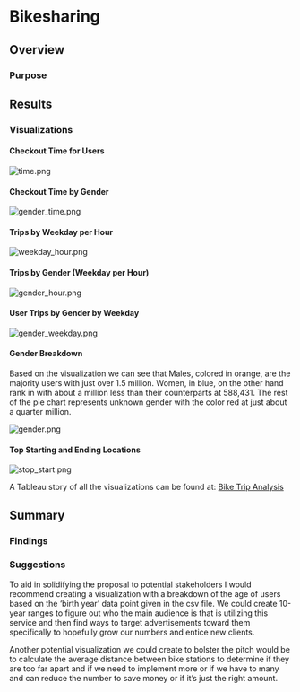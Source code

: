 # Bikesharing

## Overview
### Purpose


## Results
### Visualizations
#### Checkout Time for Users

![time.png](https://github.com/CristinaCod/bikesharing/blob/main/Visualizations/Bike%20Trip%20Analysis.png)
#### Checkout Time by Gender

![gender_time.png](https://github.com/CristinaCod/bikesharing/blob/main/Visualizations/Bike%20Trip%20Analysis-2.png)
#### Trips by Weekday per Hour

![weekday_hour.png](https://github.com/CristinaCod/bikesharing/blob/main/Visualizations/Bike%20Trip%20Analysis-3.png)
#### Trips by Gender (Weekday per Hour)

![gender_hour.png](https://github.com/CristinaCod/bikesharing/blob/main/Visualizations/Bike%20Trip%20Analysis-4.png)
#### User Trips by Gender by Weekday


![gender_weekday.png](https://github.com/CristinaCod/bikesharing/blob/main/Visualizations/Bike%20Trip%20Analysis-5.png)
#### Gender Breakdown
Based on the visualization we can see that Males, colored in orange, are the majority users with just over 1.5 million. Women, in blue, on the other hand rank in with about a million less than their counterparts at 588,431. The rest of the pie chart represents unknown gender with the color red at just about a quarter million.

![gender.png](https://github.com/CristinaCod/bikesharing/blob/main/Visualizations/Bike%20Trip%20Analysis-6.png)
#### Top Starting and Ending Locations


![stop_start.png](https://github.com/CristinaCod/bikesharing/blob/main/Visualizations/Bike%20Trip%20Analysis-7.png)

A Tableau story of all the visualizations can be found at:
[Bike Trip Analysis](https://public.tableau.com/app/profile/cristina.codispoti/viz/BikeTripAnalysis_16474718483720/BikeTripAnalysis)

## Summary
### Findings

### Suggestions
To aid in solidifying the proposal to potential stakeholders I would recommend creating a visualization with a breakdown of the age of users based on the ‘birth year’ data point given in the csv file. We could create 10-year ranges to figure out who the main audience is that is utilizing this service and then find ways to target advertisements toward them specifically to hopefully grow our numbers and entice new clients. 

Another potential visualization we could create to bolster the pitch would be to calculate the average distance between bike stations to determine if they are too far apart and if we need to implement more or if we have to many and can reduce the number to save money or if it’s just the right amount. 
